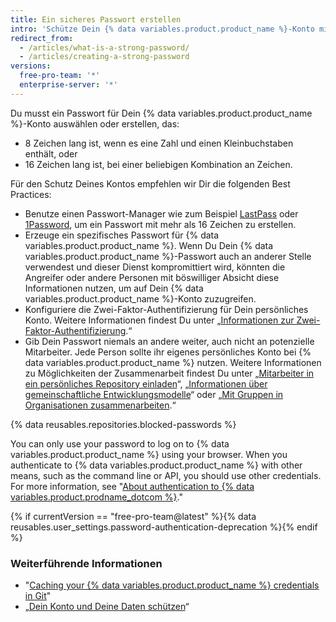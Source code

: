 ```yaml
---
title: Ein sicheres Passwort erstellen
intro: 'Schütze Dein {% data variables.product.product_name %}-Konto mit einem sicheren und spezifischen Passwort über einen Passwort-Manager.'
redirect_from:
  - /articles/what-is-a-strong-password/
  - /articles/creating-a-strong-password
versions:
  free-pro-team: '*'
  enterprise-server: '*'
---
```


Du musst ein Passwort für Dein {% data variables.product.product_name %}-Konto auswählen oder erstellen, das:
- 8 Zeichen lang ist, wenn es eine Zahl und einen Kleinbuchstaben enthält, oder
- 16 Zeichen lang ist, bei einer beliebigen Kombination an Zeichen.

Für den Schutz Deines Kontos empfehlen wir Dir die folgenden Best Practices:
- Benutze einen Passwort-Manager wie zum Beispiel [LastPass](https://lastpass.com/) oder [1Password](https://1password.com/), um ein Passwort mit mehr als 16 Zeichen zu erstellen.
- Erzeuge ein spezifisches Passwort für {% data variables.product.product_name %}. Wenn Du Dein {% data variables.product.product_name %}-Passwort auch an anderer Stelle verwendest und dieser Dienst kompromittiert wird, könnten die Angreifer oder andere Personen mit böswilliger Absicht diese Informationen nutzen, um auf Dein {% data variables.product.product_name %}-Konto zuzugreifen.
- Konfiguriere die Zwei-Faktor-Authentifizierung für Dein persönliches Konto. Weitere Informationen findest Du unter „[Informationen zur Zwei-Faktor-Authentifizierung](/articles/about-two-factor-authentication).“
- Gib Dein Passwort niemals an andere weiter, auch nicht an potenzielle Mitarbeiter. Jede Person sollte ihr eigenes persönliches Konto bei {% data variables.product.product_name %} nutzen. Weitere Informationen zu Möglichkeiten der Zusammenarbeit findest Du unter „[Mitarbeiter in ein persönliches Repository einladen](/articles/inviting-collaborators-to-a-personal-repository)“, „[Informationen über gemeinschaftliche Entwicklungsmodelle](/articles/about-collaborative-development-models/)“ oder „[Mit Gruppen in Organisationen zusammenarbeiten](/articles/collaborating-with-groups-in-organizations/).“

{% data reusables.repositories.blocked-passwords %}

You can only use your password to log on to {% data variables.product.product_name %} using your browser. When you authenticate to {% data variables.product.product_name %} with other means, such as the command line or API, you should use other credentials. For more information, see "[About authentication to {% data variables.product.prodname_dotcom %}](/github/authenticating-to-github/about-authentication-to-github)."

{% if currentVersion == "free-pro-team@latest" %}{% data reusables.user_settings.password-authentication-deprecation %}{% endif %}

### Weiterführende Informationen

- "[Caching your {% data variables.product.product_name %} credentials in Git](/github/using-git/caching-your-github-credentials-in-git/)"
- „[Dein Konto und Deine Daten schützen](/articles/keeping-your-account-and-data-secure/)“
